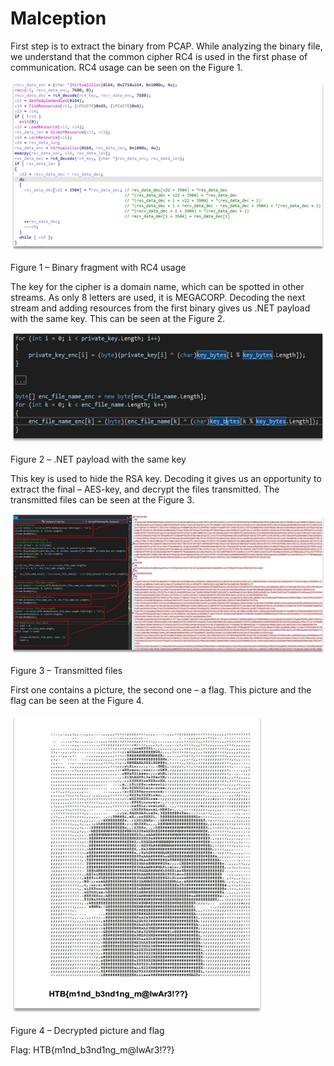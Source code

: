 # Malception

First step is to extract the binary from PCAP.
While analyzing the binary file, we understand that the common cipher RC4 is used in the first phase of communication. RC4 usage can be seen on the Figure 1.

![](pictures/2021-03-07-23-20-17.png)

Figure 1 – Binary fragment with RC4 usage

The key for the cipher is a domain name, which can be spotted in other streams. As only 8 letters are used, it is MEGACORP.
Decoding the next stream and adding resources from the first binary gives us .NET payload with the same key. This can be seen at the Figure 2.
 
![](pictures/2021-03-07-23-20-28.png)

Figure 2 – .NET payload with the same key

This key is used to hide the RSA key. Decoding it gives us an opportunity to extract the final – AES-key, and decrypt the files transmitted. The transmitted files can be seen at the Figure 3.

![](pictures/2021-03-07-23-20-37.png)

Figure 3 – Transmitted files

First one contains a picture, the second one – a flag. This picture and the flag can be seen at the Figure 4.

![](pictures/2021-03-07-23-20-49.png)

Figure 4 – Decrypted picture and flag

Flag: HTB{m1nd_b3nd1ng_m@lwAr3!??}
